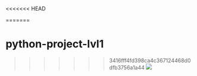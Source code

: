 <<<<<<< HEAD
 
=======
# python-project-lvl1
>>>>>>> 3416fff4fd398ca4c367124468d0dfb3756a1a44
<a href="https://codeclimate.com/github/codeclimate/codeclimate/maintainability"><img src="https://api.codeclimate.com/v1/badges/a99a88d28ad37a79dbf6/maintainability" /></a>
